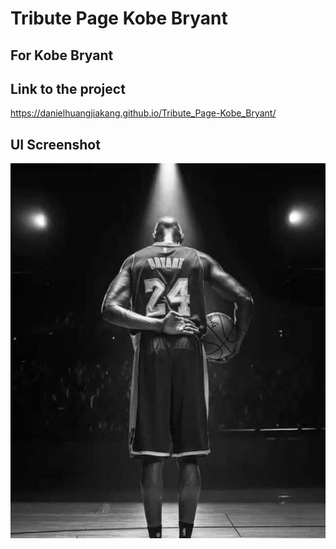 # Tribute Page Kobe Bryant

## For Kobe Bryant

## Link to the project
https://danielhuangjiakang.github.io/Tribute_Page-Kobe_Bryant/

## UI Screenshot

<img src="https://github.com/DanielHuangjiakang/Tribute_Page-Kobe_Bryant/blob/main/Kobe.jpg?raw=true" width="600" height="600"/>
